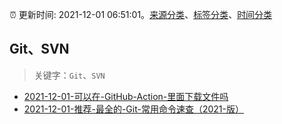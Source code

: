 :alarm_clock: 更新时间: 2021-12-01 06:51:01。[来源分类](../README.md)、[标签分类](../TAGS.md)、[时间分类](../TIMELINE.md)

## Git、SVN


> 关键字：`Git`、`SVN`



- [2021-12-01-可以在-GitHub-Action-里面下载文件吗](https://www.v2ex.com/t/819290) 
- [2021-12-01-推荐-最全的-Git-常用命令速查（2021-版）](https://toutiao.io/k/omfqktk) 